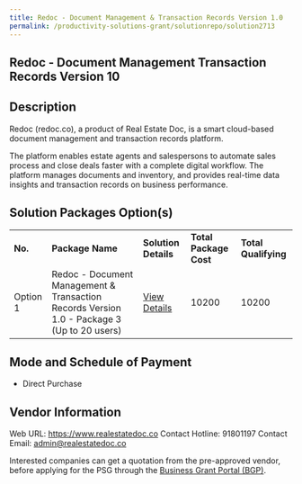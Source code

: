 ```yaml
---
title: Redoc - Document Management & Transaction Records Version 1.0
permalink: /productivity-solutions-grant/solutionrepo/solution2713
---
```


## Redoc - Document Management Transaction Records Version 10

## Description

Redoc (redoc.co), a product of Real Estate Doc, is a smart cloud-based document management and transaction records platform. 

The platform enables estate agents and salespersons to automate sales process and close deals faster with a complete digital workflow. The platform manages documents and inventory, and provides real-time data insights and transaction records on business performance.

## Solution Packages Option(s)

<table>
<tr>
<td><b>No.</b></td>
<td><b>Package Name</b></td>
<td><b>Solution Details</b></td>
<td><b>Total Package Cost</b></td>
<td><b>Total Qualifying</b></td>
</tr>
<tr>
<td>Option 1</td>
<td>Redoc - Document Management & Transaction Records Version 1.0 - Package 3 (Up to 20 users)</td>
<td><a href='https://www.gobusiness.gov.sg/images/psg/Real_Estate_Doc_Transaction_20210439_Desensitised_Annex_3_Part_3.pdf'>View Details</a></td>
<td>10200</td>
<td>10200</td>
</tr>
</table>

## Mode and Schedule of Payment

 - Direct Purchase

## Vendor Information

 Web URL: https://www.realestatedoc.co 
Contact Hotline: 91801197 
Contact Email: admin@realestatedoc.co 


Interested companies can get a quotation from the pre-approved vendor, before applying for the PSG through the <a href='https://www.businessgrants.gov.sg/'>Business Grant Portal (BGP)</a>.
<script src="/jquery/resize-tables.js"></script>
